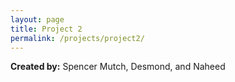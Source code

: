 ```yaml
---
layout: page
title: Project 2
permalink: /projects/project2/
---
```

**Created by:** Spencer Mutch, Desmond, and Naheed
